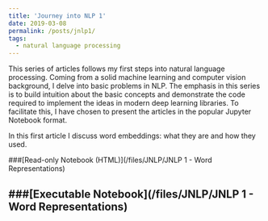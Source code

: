```yaml
---
title: 'Journey into NLP 1'
date: 2019-03-08
permalink: /posts/jnlp1/
tags:
  - natural language processing
---
```


This series of articles follows my first steps into natural language processing. Coming from a solid machine learning and computer vision background, I delve into basic problems in NLP. The emphasis in this series is to build intuition about the basic concepts and demonstrate the code required to implement the ideas in modern deep learning libraries. To facilitate this, I have chosen to present the articles in the popular Jupyter Notebook format.

In this first article I discuss word embeddings: what they are and how they used.

###[Read-only Notebook (HTML)](/files/JNLP/JNLP 1 - Word Representations)

###[Executable Notebook](/files/JNLP/JNLP 1 - Word Representations)
------